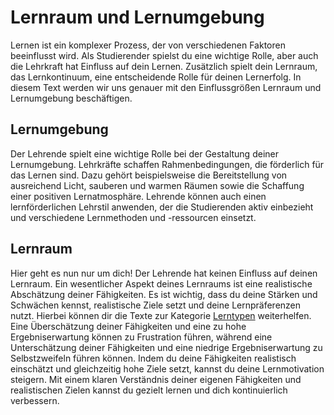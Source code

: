 <!-- ["Lernraum und Lernumgebung ","Lerntypen"] -->
# Lernraum und Lernumgebung 
Lernen ist ein komplexer Prozess, der von verschiedenen Faktoren beeinflusst wird. Als Studierender spielst du eine wichtige Rolle, aber auch die Lehrkraft hat Einfluss auf dein Lernen. Zusätzlich spielt dein Lernraum, das Lernkontinuum, eine entscheidende Rolle für deinen Lernerfolg. In diesem Text werden wir uns genauer mit den Einflussgrößen Lernraum und Lernumgebung beschäftigen.

## Lernumgebung 

Der Lehrende spielt eine wichtige Rolle bei der Gestaltung deiner Lernumgebung. Lehrkräfte schaffen Rahmenbedingungen, die förderlich für das Lernen sind. Dazu gehört beispielsweise die Bereitstellung von ausreichend Licht, sauberen und warmen Räumen sowie die Schaffung einer positiven Lernatmosphäre. Lehrende können auch einen lernförderlichen Lehrstil anwenden, der die Studierenden aktiv einbezieht und verschiedene Lernmethoden und -ressourcen einsetzt.

## Lernraum


Hier geht es nun nur um dich! Der Lehrende hat keinen Einfluss auf deinen Lernraum. 
Ein wesentlicher Aspekt deines Lernraums ist eine realistische Abschätzung deiner Fähigkeiten. Es ist wichtig, dass du deine Stärken und Schwächen kennst, realistische Ziele setzt und deine Lernpräferenzen nutzt. Hierbei können  dir die Texte zur Kategorie [Lerntypen](App-Wiki-Articles/de/Lerntypen) weiterhelfen. Eine Überschätzung deiner Fähigkeiten und eine zu hohe Ergebniserwartung können zu Frustration führen, während eine Unterschätzung deiner Fähigkeiten und eine niedrige Ergebniserwartung zu Selbstzweifeln führen können.
Indem du deine Fähigkeiten realistisch einschätzt und gleichzeitig hohe Ziele setzt, kannst du deine Lernmotivation steigern. Mit einem klaren Verständnis deiner eigenen Fähigkeiten und realistischen Zielen kannst du gezielt lernen und dich kontinuierlich verbessern.
